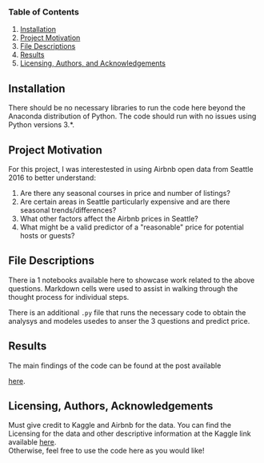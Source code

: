 
### Table of Contents

1. [Installation](#installation)
2. [Project Motivation](#motivation)
3. [File Descriptions](#files)
4. [Results](#results)
5. [Licensing, Authors, and Acknowledgements](#licensing)

## Installation <a name="installation"></a>

There should be no necessary libraries to run the code here beyond the Anaconda distribution of Python.  The code should run with no issues using Python versions 3.*.

## Project Motivation<a name="motivation"></a>

For this project, I was interestested in using Airbnb open data from Seattle 2016 to better understand:

1. Are there any seasonal courses in price and number of listings?
2. Are certain areas in Seattle particularly expensive and are there seasonal trends/differences?
3. What other factors affect the Airbnb prices in Seattle?
4. What might be a valid predictor of a "reasonable" price for potential hosts or guests?


## File Descriptions <a name="files"></a>

There ia 1 notebooks available here to showcase work related to the above questions. Markdown cells were used to assist in walking through the thought process for individual steps.  

There is an additional `.py` file that runs the necessary code to obtain the analysys and modeles usedes to anser the 3 questions and predict price.

## Results<a name="results"></a>

The main findings of the code can be found at the post available

[here](https://medium.com/@josh_2774/how-do-you-become-a-developer-5ef1c1c68711).

## Licensing, Authors, Acknowledgements<a name="licensing"></a>

Must give credit to Kaggle and Airbnb for the data.  You can find the Licensing for the data and other descriptive information at the Kaggle link available [here](https://www.kaggle.com/datasets/airbnb/seattle/data).  
Otherwise, feel free to use the code here as you would like! 
